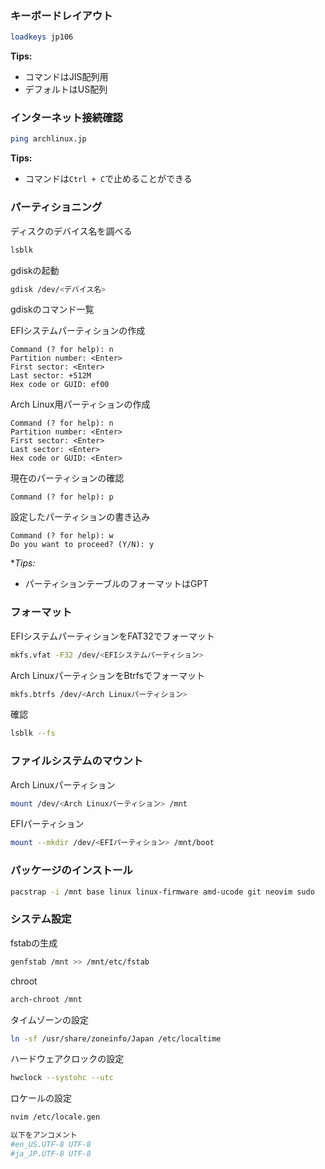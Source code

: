 ### キーボードレイアウト
```zsh
loadkeys jp106
```

**Tips:**
- コマンドはJIS配列用
- デフォルトはUS配列
### インターネット接続確認
```zsh
ping archlinux.jp
```

**Tips:**
- コマンドは`Ctrl + C`で止めることができる
### パーティショニング
ディスクのデバイス名を調べる
```zsh
lsblk
```

gdiskの起動
```zsh
gdisk /dev/<デバイス名>
```
gdiskのコマンド一覧

EFIシステムパーティションの作成
```gdisk
Command (? for help): n
Partition number: <Enter>
First sector: <Enter>
Last sector: +512M
Hex code or GUID: ef00
```

Arch Linux用パーティションの作成
```gdisk
Command (? for help): n
Partition number: <Enter>
First sector: <Enter>
Last sector: <Enter>
Hex code or GUID: <Enter>
```

現在のパーティションの確認
```gdisk
Command (? for help): p
```

設定したパーティションの書き込み
```gdisk
Command (? for help): w
Do you want to proceed? (Y/N): y
```

**Tips:*
- パーティションテーブルのフォーマットはGPT
### フォーマット
EFIシステムパーティションをFAT32でフォーマット
```zsh
mkfs.vfat -F32 /dev/<EFIシステムパーティション>
```

Arch LinuxパーティションをBtrfsでフォーマット
```zsh
mkfs.btrfs /dev/<Arch Linuxパーティション>
```

確認
```zsh
lsblk --fs
```
### ファイルシステムのマウント
Arch Linuxパーティション
```zsh
mount /dev/<Arch Linuxパーティション> /mnt
```

EFIパーティション
```zsh
mount --mkdir /dev/<EFIパーティション> /mnt/boot
```
### パッケージのインストール
```zsh
pacstrap -i /mnt base linux linux-firmware amd-ucode git neovim sudo
```
### システム設定
fstabの生成
```zsh
genfstab /mnt >> /mnt/etc/fstab
```

chroot
```zsh
arch-chroot /mnt
```

タイムゾーンの設定
```zsh
ln -sf /usr/share/zoneinfo/Japan /etc/localtime
```

ハードウェアクロックの設定
``` zsh
hwclock --systohc --utc
```

ロケールの設定
```zsh
nvim /etc/locale.gen

以下をアンコメント
#en_US.UTF-8 UTF-8
#ja_JP.UTF-8 UTF-8
```